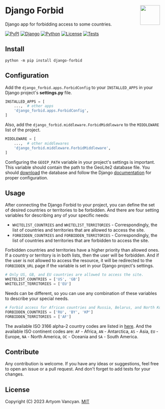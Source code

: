 # Django Forbid <img src="https://github.com/pysnippet.png" align="right" height="64" />

Django app for forbidding access to some countries.

[![PyPI](https://img.shields.io/pypi/v/django-forbid.svg)](https://pypi.org/project/django-forbid/)
[![Django](https://img.shields.io/badge/django-%3E%3D2.1-blue.svg)](https://pypi.org/project/django-forbid/)
[![Python](https://img.shields.io/pypi/pyversions/django-forbid.svg)](https://pypi.org/project/django-forbid/)
[![License](https://img.shields.io/pypi/l/django-forbid.svg)](https://github.com/pysnippet/django-forbid/blob/master/LICENSE)
[![Tests](https://github.com/pysnippet/django-forbid/actions/workflows/tests.yml/badge.svg)](https://github.com/pysnippet/django-forbid/actions/workflows/tests.yml)

## Install

```shell
python -m pip install django-forbid
```

## Configuration

Add the `django_forbid.apps.ForbidConfig` to your `INSTALLED_APPS` in your Django project's **settings.py** file.

```python
INSTALLED_APPS = [
    ...,  # other apps
    'django_forbid.apps.ForbidConfig',
]
```

Also, add the `django_forbid.middleware.ForbidMiddleware` to the `MIDDLEWARE` list of the project.

```python
MIDDLEWARE = [
    ...,  # other middlewares
    'django_forbid.middleware.ForbidMiddleware',
]
```

Configuring the `GEOIP_PATH` variable in your project's settings is important. This variable should contain the path to
the GeoLite2 database file. You should [download](https://dev.maxmind.com/geoip/geoip2/geolite2/) the database and
follow the Django [documentation](https://docs.djangoproject.com/en/2.1/ref/contrib/gis/geoip2/#settings) for proper
configuration.

## Usage

After connecting the Django Forbid to your project, you can define the set of desired countries or territories to be
forbidden. And there are four setting variables for describing any of your specific needs:

- `WHITELIST_COUNTRIES` and `WHITELIST_TERRITORIES` - Correspondingly, the list of countries and territories that are
  allowed to access the site.
- `FORBIDDEN_COUNTRIES` and `FORBIDDEN_TERRITORIES` - Correspondingly, the list of countries and territories that are
  forbidden to access the site.

Forbidden countries and territories have a higher priority than allowed ones. If a country or territory is in both
lists, then the user will be forbidden. And if the user is not allowed to access the resource, it will be redirected to
the `FORBIDDEN_URL` page if the variable is set in your Django project's settings.

```python
# Only US, GB, and EU countries are allowed to access the site.
WHITELIST_COUNTRIES = ['US', 'GB']
WHITELIST_TERRITORIES = ['EU']
```

Needs can be different, so you can use any combination of these variables to describe your special needs.

```python
# Forbid access for African countries and Russia, Belarus, and North Korea.
FORBIDDEN_COUNTRIES = ['RU', 'BY', 'KP']
FORBIDDEN_TERRITORIES = ['AF']
```

The available ISO 3166 alpha-2 country codes are listed in [here](https://www.iban.com/country-codes). And the available
ISO continent codes are: `AF` - Africa, `AN` - Antarctica, `AS` - Asia, `EU` - Europe, `NA` - North America, `OC` -
Oceania and `SA` - South America.

## Contribute

Any contribution is welcome. If you have any ideas or suggestions, feel free to open an issue or a pull request. And
don't forget to add tests for your changes.

## License

Copyright (C) 2023 Artyom Vancyan. [MIT](https://github.com/pysnippet/django-forbid/blob/master/LICENSE)
